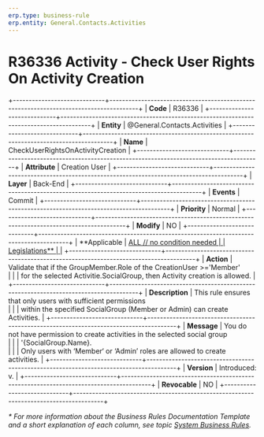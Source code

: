 ```yaml
---
erp.type: business-rule
erp.entity: General.Contacts.Activities
---
```


# R36336 Activity - Check User Rights On Activity Creation
+-----------------------------+---------------------------------------------------------------------------------------+
| **Code**                    | R36336                                                                                |
+-----------------------------+---------------------------------------------------------------------------------------+
| **Entity**                  | @General.Contacts.Activities                                                          |
+-----------------------------+---------------------------------------------------------------------------------------+
| **Name**                    | CheckUserRightsOnActivityCreation                                                     |
+-----------------------------+---------------------------------------------------------------------------------------+
| **Attribute**               | Creation User                                                                         |
+-----------------------------+---------------------------------------------------------------------------------------+
| **Layer**                   | Back-End                                                                              |
+-----------------------------+---------------------------------------------------------------------------------------+
| **Events**                  | Commit                                                                                |
+-----------------------------+---------------------------------------------------------------------------------------+
| **Priority**                | Normal                                                                                |
+-----------------------------+---------------------------------------------------------------------------------------+
| **Modify**                  | NO                                                                                    |
+-----------------------------+---------------------------------------------------------------------------------------+
| **Applicable                | [ALL // no condition needed                                                           |
| Legislations**              | ](xref:applicable-legislations)                                                       |
+-----------------------------+---------------------------------------------------------------------------------------+
| **Action**                  | Validate that if the GroupMember.Role of the CreationUser >='Member' <br>             |
|                             | for the selected Activitie.SocialGroup, then Activity creation is allowed.            |
+-----------------------------+---------------------------------------------------------------------------------------+
| **Description**             | This rule ensures that only users with sufficient permissions <br>                    |
|                             | within the specified SocialGroup (Member or Admin) can create Activities.             |
+-----------------------------+---------------------------------------------------------------------------------------+
| **Message**                 | You do not have permission to create activities in the selected social group <br>     |
|                             | '{SocialGroup.Name}.<br>                                                              |
|                             | Only users with ‘Member‘ or ‘Admin’ roles are allowed to create activities.           |
+-----------------------------+---------------------------------------------------------------------------------------+
| **Version**                 | Introduced: v.                                                                        |
+-----------------------------+---------------------------------------------------------------------------------------+
| **Revocable**               | NO                                                                                    |
+-----------------------------+---------------------------------------------------------------------------------------+

*\* For more information about the Business Rules Documentation Template and a short explanation of each column, see
topic [System Business Rules](../templates/template-description-system-business-rules.md).*
